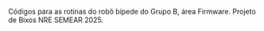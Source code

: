 Códigos para as rotinas do robô bípede do Grupo B, área Firmware. 
Projeto de Bixos NRE SEMEAR 2025.
